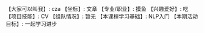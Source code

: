 【大家可以叫我】: cza
【坐标】: 文章
【专业/职业】: 摸鱼
【兴趣爱好】: 吃
【项目技能】: CV
【组队情况】: 暂无
【本课程学习基础】: NLP入门
【本期活动目标】: 一起学习进步